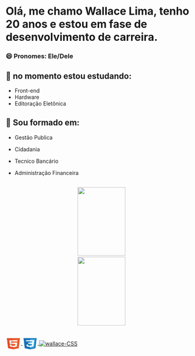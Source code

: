 <h1> Olá, me chamo Wallace Lima, tenho 20 anos e estou em fase de desenvolvimento de carreira. </h1>
<h3>😄 Pronomes: Ele/Dele</h3>

##

<h2> 🌱 no momento estou estudando:</h2>

- Front-end
- Hardware
- Editoração Eletônica

<h2>🌱 Sou formado em:</h2>

- Gestão Publica
- Cidadania
- Tecnico Bancário
- Administração Financeira

  ##

<div align="center">
  <a href="https://github.com/rafaballerini">
  <img width="50%" height="180em" src="https://github-readme-stats.vercel.app/api?username=Wallace-Salazar&show_icons=true&theme=dark&include_all_commits=true&count_private=true"/>
  <img width="50%" height="180em" src="https://github-readme-stats.vercel.app/api/top-langs/?username=Wallace-Salazar&layout=compact&langs_count=7&theme=dark"/>
</div>
  
  ##
  
<div>
  <img align="center" alt="wallace-HTML" height="30" width="40" src="https://raw.githubusercontent.com/devicons/devicon/master/icons/html5/html5-original.svg">
  <img align="center" alt="wallace-CSS" height="30" width="40" src="https://raw.githubusercontent.com/devicons/devicon/master/icons/css3/css3-original.svg">
  <img align="center" alt="wallace-CSS" height="30" width="40" src="https://cdn.jsdelivr.net/gh/devicons/devicon/icons/javascript/javascript-original.svg" />
          
</div>

  ##

